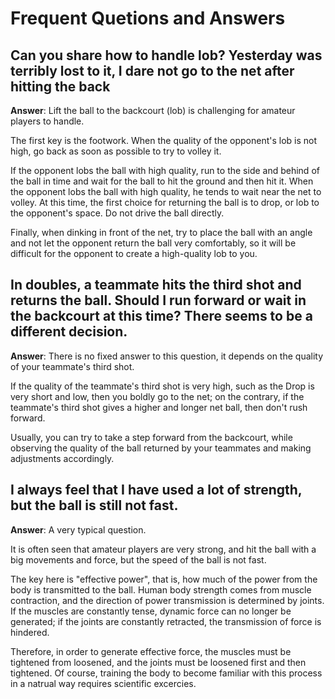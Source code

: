# Frequent Quetions and Answers

## Can you share how to handle lob? Yesterday was terribly lost to it, I dare not go to the net after hitting the back

**Answer**: Lift the ball to the backcourt (lob) is challenging for amateur players to handle.

The first key is the footwork. When the quality of the opponent's lob is not high, go back as soon as possible to try to volley it.

If the opponent lobs the ball with high quality, run to the side and behind of the ball in time and wait for the ball to hit the ground and then hit it. When the opponent lobs the ball with high quality, he tends to wait near the net to volley. At this time, the first choice for returning the ball is to drop, or lob to the opponent's space. Do not drive the ball directly.

Finally, when dinking in front of the net, try to place the ball with an angle and not let the opponent return the ball very comfortably, so it will be difficult for the opponent to create a high-quality lob to you.

## In doubles, a teammate hits the third shot and returns the ball. Should I run forward or wait in the backcourt at this time? There seems to be a different decision.

**Answer**: There is no fixed answer to this question, it depends on the quality of your teammate's third shot.

If the quality of the teammate's third shot is very high, such as the Drop is very short and low, then you boldly go to the net; on the contrary, if the teammate's third shot gives a higher and longer net ball, then don't rush forward.

Usually, you can try to take a step forward from the backcourt, while observing the quality of the ball returned by your teammates and making adjustments accordingly.

## I always feel that I have used a lot of strength, but the ball is still not fast.

**Answer**: A very typical question.

It is often seen that amateur players are very strong, and hit the ball with a big movements and force, but the speed of the ball is not fast.

The key here is "effective power", that is, how much of the power from the body is transmitted to the ball. Human body strength comes from muscle contraction, and the direction of power transmission is determined by joints. If the muscles are constantly tense, dynamic force can no longer be generated; if the joints are constantly retracted, the transmission of force is hindered.

Therefore, in order to generate effective force, the muscles must be tightened from loosened, and the joints must be loosened first and then tightened. Of course, training the body to become familiar with this process in a natrual way requires scientific excercies.
